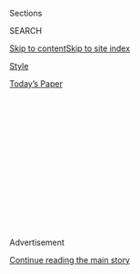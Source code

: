<div id="app">

<div>

<div>

<div>

<div class="NYTAppHideMasthead css-1q2w90k e1suatyy0">

<div class="section css-ui9rw0 e1suatyy2">

<div class="css-eph4ug er09x8g0">

<div class="css-6n7j50">

</div>

<span class="css-1dv1kvn">Sections</span>

<div class="css-10488qs">

<span class="css-1dv1kvn">SEARCH</span>

</div>

[Skip to content](#site-content)[Skip to site
index](#site-index)

</div>

<div id="masthead-section-label" class="css-1wr3we4 eaxe0e00">

[Style](https://www.nytimes3xbfgragh.onion/section/style)

</div>

<div class="css-10698na e1huz5gh0">

</div>

</div>

<div id="masthead-bar-one" class="section hasLinks css-15hmgas e1csuq9d3">

<div class="css-uqyvli e1csuq9d0">

</div>

<div class="css-1uqjmks e1csuq9d1">

</div>

<div class="css-9e9ivx">

[](https://myaccount.nytimes3xbfgragh.onion/auth/login?response_type=cookie&client_id=vi)

</div>

<div class="css-1bvtpon e1csuq9d2">

[Today’s
Paper](https://www.nytimes3xbfgragh.onion/section/todayspaper)

</div>

</div>

</div>

</div>

<div data-aria-hidden="false">

<div id="site-content" data-role="main">

<div>

<div class="css-1aor85t" style="opacity:0.000000001;z-index:-1;visibility:hidden">

<div class="css-1hqnpie">

<div class="css-epjblv">

<span class="css-17xtcya">[Style](/section/style)</span><span class="css-x15j1o">|</span><span class="css-fwqvlz">Once
Science Fiction, Gene Editing Is Now a Looming
Reality</span>

</div>

<div class="css-k008qs">

<div class="css-1iwv8en">

<span class="css-18z7m18"></span>

<div>

</div>

</div>

<span class="css-1n6z4y">https://nyti.ms/2WIuHOz</span>

<div class="css-1705lsu">

<div class="css-4xjgmj">

<div class="css-4skfbu" data-role="toolbar" data-aria-label="Social Media Share buttons, Save button, and Comments Panel with current comment count" data-testid="share-tools">

  - 
  - 
  - 
  - 
    
    <div class="css-6n7j50">
    
    </div>

  - 
  - 

</div>

</div>

</div>

</div>

</div>

</div>

<div id="NYT_TOP_BANNER_REGION" class="css-13pd83m">

</div>

<div id="top-wrapper" class="css-1sy8kpn">

<div id="top-slug" class="css-l9onyx">

Advertisement

</div>

[Continue reading the main
story](#after-top)

<div class="ad top-wrapper" style="text-align:center;height:100%;display:block;min-height:250px">

<div id="top" class="place-ad" data-position="top" data-size-key="top">

</div>

</div>

<div id="after-top">

</div>

</div>

<div>

<div id="sponsor-wrapper" class="css-1hyfx7x">

<div id="sponsor-slug" class="css-19vbshk">

Supported by

</div>

[Continue reading the main
story](#after-sponsor)

<div id="sponsor" class="ad sponsor-wrapper" style="text-align:center;height:100%;display:block">

</div>

<div id="after-sponsor">

</div>

</div>

<div class="css-186x18t">

</div>

<div class="css-1vkm6nb ehdk2mb0">

# Once Science Fiction, Gene Editing Is Now a Looming Reality

</div>

The prospect of erasing some disabilities and perceived deficiencies
hovers at the margins of what people consider ethically
acceptable.

<div class="css-79elbk" data-testid="photoviewer-wrapper">

<div class="css-z3e15g" data-testid="photoviewer-wrapper-hidden">

</div>

<div class="css-1a48zt4 ehw59r15" data-testid="photoviewer-children">

![<span class="css-cnj6d5 e1z0qqy90" itemprop="copyrightHolder"><span class="css-1ly73wi e1tej78p0">Credit...</span><span><span>Hayley
Wall</span></span></span>](https://static01.graylady3jvrrxbe.onion/images/2020/07/26/multimedia/00ADA-GENEEDITING/00ADA-GENEEDITING-articleLarge.jpg?quality=75&auto=webp&disable=upscale)

</div>

</div>

<div class="css-18e8msd">

<div class="css-vp77d3 epjyd6m0">

<div class="css-1baulvz">

By [<span class="css-1baulvz last-byline" itemprop="name">Katie
Hafner</span>](https://www.nytimes3xbfgragh.onion/by/katie-hafner)

</div>

</div>

  - July 22,
    2020

  - 
    
    <div class="css-4xjgmj">
    
    <div class="css-d8bdto" data-role="toolbar" data-aria-label="Social Media Share buttons, Save button, and Comments Panel with current comment count" data-testid="share-tools">
    
      - 
      - 
      - 
      - 
        
        <div class="css-6n7j50">
        
        </div>
    
      - 
      - 
    
    </div>
    
    </div>

</div>

</div>

<div class="section meteredContent css-1r7ky0e" name="articleBody" itemprop="articleBody">

<div class="css-1fanzo5 StoryBodyCompanionColumn">

<div class="css-53u6y8">

*This article is part of a series exploring how the Americans With
Disabilities Act has shaped modern life for people with disabilities.*

</div>

</div>

<div class="audioFigureHeading">

### Listen to This Article

<span class="css-16qbtva">Audio Recording by Audm</span>

</div>

<div class="css-qe9gm7">

<div>

</div>

</div>

<div class="css-1fanzo5 StoryBodyCompanionColumn">

<div class="css-53u6y8">

*To hear more audio stories from publishers like The New York Times,
download*[**](https://www.audm.com/?utm_source=nytmag&utm_medium=embed&utm_campaign=left_behind_draper)[*Audm
for iPhone or
Android*](https://www.audm.com/?utm_source=nyt&utm_medium=embed&utm_campaign=gene_editing_reality)*.*

Ask any expectant couple what they hope their baby will be, and one
answer is likely to be “healthy.”

But one gene gone awry can imperil a child’s health, causing serious
disease or a disability that leaves one more susceptible to health
issues. With advances in gene-editing technology, though, biomedicine is
entering an uncharted era in which a genetic mutation can be reversed,
not only for one person but also for subsequent generations.

</div>

</div>

<div class="css-1fanzo5 StoryBodyCompanionColumn">

<div class="css-53u6y8">

Public debate has swirled around genetic engineering since the first
experiments in gene splicing in the 1970s. But the debate has taken on
new urgency in recent years as gene modification has been simplified
with CRISPR (short for Clustered Regularly Interspaced Short Palindromic
Repeats) technology.

Scientists have compared the technology to word processing software: It
acts like a cursor placed next to a typo, capable of editing a gene at a
level so granular it can change a single letter in a long genetic
sequence.

While still highly theoretical when it comes to eliminating
disabilities, gene editing has drawn the attention of the disability
community. The prospect of erasing some disabilities and perceived
deficiencies hovers at the margins of what people consider ethically
acceptable.

“People are understandably very scared of it, of the many different
roads it could take us down as a society,” said Meghan Halley, a
bioethics researcher at Stanford University and mother of three
children, including a 5-year-old with a disability. “Broadly speaking,
this is always going to be problematic because of the many things that
disability means.”

CRISPR is widely seen as holding great promise for treating diseases
that until now have been intractable.

</div>

</div>

<div class="css-1fanzo5 StoryBodyCompanionColumn">

<div class="css-53u6y8">

There are two main types of CRISPR-based editing. One is the correction
of a gene in an individual living with a condition or disease. This is
known as somatic cell editing (“somatic” refers to the body). [In
June](https://www.npr.org/sections/health-shots/2020/06/23/877543610/a-year-in-1st-patient-to-get-gene-editing-for-sickle-cell-disease-is-thriving),
NPR reported that Victoria Gray, a woman with sickle cell disease,
experienced a significant decrease in her episodes of painful sickle
crises in the first year after gene-editing treatment.

In the future, Ms. Gray’s children or grandchildren may be able to take
advantage of the other type of CRISPR “fix”: an edit to the human germ
line. This involves making changes to a fertilized egg that not only
last<span class="css-8l6xbc evw5hdy0"> </span>through the life of an
individual but also are passed on to future generations.

This type of “inheritable” gene editing is inapplicable to conditions
like autism or diabetes, in which the hereditary component is caused by
many different genes. But it is suited to disorders caused by variation
in a single gene. Sickle cell disease fits into that category, as do
cystic fibrosis and Duchenne muscular dystrophy.

Yet bioethicists point out that inheritable gene editing raises large
societal questions, given the dire consequences of an error, as well as
the ethical questions that arise at the prospect of erasing disability
from human existence. There is also concern that gene editing for health
reasons will be out of reach for many because of its cost.

“There absolutely must be broad public discussions about whether we’re
ready to use something that has an unprecedented capability of making
changes that have the potential to be passed on to subsequent
generations,” said Dana Carroll, a biochemistry professor at the
University of Utah who is interim director of the Public Impact Program
at the Innovative Genomics Institute at the University of California,
Berkeley.

The debate grew more heated in 2018, after a scientist in China
announced the birth of the world’s first gene-edited babies — twin girls
— using CRISPR to give them immunity to H.I.V. The announcement
generated outrage around the world. In
[December 2019](https://www.nytimes3xbfgragh.onion/2019/12/30/business/china-scientist-genetic-baby-prison.html),
a court in China sentenced the scientist to three years in prison for
carrying out “illegal medical practices.”

</div>

</div>

<div class="css-1fanzo5 StoryBodyCompanionColumn">

<div class="css-53u6y8">

Last year, a group of scientists from seven countries called for a
[global moratorium](https://www.nature.com/articles/d41586-019-00726-5)
on changing inheritable DNA to make genetically modified children.

Professor Halley’s **** middle child, Philip, was born with multiple
anomalies of his gastrointestinal system. In addition, Philip has had a
succession of health complications, including a stroke just before age
2, leading his doctors to suspect a still-unidentified genetic disorder.

Families like hers, Professor Halley said, offer good examples of “very
ripe cognitive dissonance” around the topic of inheritable gene editing.
As a mother, she said, she would do anything to prevent the pain her son
has been through.

Yet she is aware of the inconsistency between that desire and her
unwillingness to “do anything that would take away him, take away who he
is,” she said. “And he is who he is partly because of the challenges he
has faced.”

Professor Halley acknowledged the inherent tension between the huge
benefits that gene-editing technology could bring in preventing serious
diseases and disabilities for which there is no treatment, and what she
calls the “potential risk of going down a road that feels uncomfortably
close to eugenics.”

Less ethically freighted are therapies to cure serious diseases in
people who are already living with them. “I think that there are
opportunities to use gene-editing technologies to treat genetic diseases
that don’t raise the societal implications of altering permanently
patterns of human inheritance,” said Dr. Alex Marson, director of the
Gladstone-UCSF Institute of Genomic Immunology in San Francisco.

</div>

</div>

<div class="css-1fanzo5 StoryBodyCompanionColumn">

<div class="css-53u6y8">

“This is an opportunity for patients to consent to these procedures and
be involved in the discussions about the risks and benefits in ways that
wouldn’t be possible by intervening in an embryo,” Dr. Marson said.
“Plus the modification wouldn’t be passed on to the patient’s sperm or
eggs. So it wouldn’t affect future generations.”

Yet, according to interviews with parents of children with disabilities,
as well as the children themselves, many are ambivalent about gene
editing in general.

Ruthie Weiss, 13, was born with oculocutaneous albinism, a genetic
disorder greatly impairing her vision that could theoretically be
addressed by CRISPR.

“If there was someone who could have waved a magic wand and made the
whole thing go away, we would have done that in an instant,” said Dr.
Ethan Weiss, Ruthie’s father. Yet now, Dr. Weiss said, having watched
Ruthie grow up, “We’re blessed to have her as she is.”

That ambivalence toward gene editing was reflected in a [2018 Pew
Research Center
survey](https://www.pewresearch.org/science/2018/07/26/public-views-of-gene-editing-for-babies-depend-on-how-it-would-be-used/),
which found that a majority of Americans approved of gene editing that
would result in direct health benefits while they considered the use of
such techniques to bolster a baby’s intelligence to be going “too far.”

The survey also found that the biggest worry was that gene editing would
be available only to those who could afford it.

</div>

</div>

<div class="css-1fanzo5 StoryBodyCompanionColumn">

<div class="css-53u6y8">

“That’s a critical ethical issue,” Dr. Marson said. “We have a real
responsibility when we develop these technologies to think about how to
make them scalable and accessible.”

Lizzie Nattinger and Fabrizio Pirolo, who live in Brooklyn, went through
a scare earlier this year when, during Ms. Nattinger’s pregnancy with
their first child, a routine ultrasound in the second trimester showed a
bowel abnormality in the fetus that might indicate a marker for cystic
fibrosis or Down syndrome.

Results of further testing came back showing no such markers, and their
son, Giacomo, was born in mid-June. But in the weeks that they were
facing uncertainty, the couple fretted over whether they might have to
choose between terminating the pregnancy and caring for and raising a
severely disabled child. “I already felt emotionally connected to the
baby,” Ms. Nattinger said. “It set off a chain of really big questions.”

Knowing that gene editing might be an option should their next child
need it leaves Ms. Nattinger and Mr. Pirolo without a clear answer.

“It’s a really tough, tough choice, looking at it in a vacuum, as an
individual, versus looking at it from a bigger societal perspective,”
Mr. Pirolo said. “I think those are really at odds with each other.”

Ruthie Weiss said that she had sympathy for parents, but that she would
not choose a different life for herself, even if she had the chance to
fix the gene mutation for herself and restore her vision. Nor, she
added, would she edit her children.

</div>

</div>

<div class="css-1fanzo5 StoryBodyCompanionColumn">

<div class="css-53u6y8">

“Of course parents don’t want their kid to suffer,” she said. “And there
are some things that I wish I could see. In certain situations, it’s
very inconvenient.” Ruthie plays a variety of sports, [including
basketball](https://twitter.com/ethanjweiss/status/1056641212256477184?lang=en),
she said, and she wouldn’t mind being able to see the basket. “But it’s
not like the cons outweigh the pros.”

Like Ruthie Weiss, Amanda Grys, who lives in Wisconsin, was born with
oculocutaneous albinism. Unlike Ruthie, Amanda is also on the autism
spectrum, and as an infant she had a form of epilepsy that caused
hundreds of seizures a day. Now 38, with the seizures under control,
Amanda Grys works as a cashier at Walgreens.

Her mother, Ellen Grys, said that if she had had the chance to edit the
embryo that carried the mutated gene, she would have chosen not to. “I
don’t like messing around with Mother Nature,” she said. “Because when
you start manipulating genes, at what point do you stop?”

-----

Katie Hafner, a former staff reporter for The New York Times, is
co-author with Matthew Lyon of “Where Wizards Stay Up Late: The Origins
of the Internet.”

</div>

</div>

</div>

<div>

</div>

<div>

</div>

<div>

</div>

<div>

<div id="bottom-wrapper" class="css-1ede5it">

<div id="bottom-slug" class="css-l9onyx">

Advertisement

</div>

[Continue reading the main
story](#after-bottom)

<div id="bottom" class="ad bottom-wrapper" style="text-align:center;height:100%;display:block;min-height:90px">

</div>

<div id="after-bottom">

</div>

</div>

</div>

</div>

</div>

## Site Index

<div>

</div>

## Site Information Navigation

  - [© <span>2020</span> <span>The New York Times
    Company</span>](https://help.nytimes3xbfgragh.onion/hc/en-us/articles/115014792127-Copyright-notice)

<!-- end list -->

  - [NYTCo](https://www.nytco.com/)
  - [Contact
    Us](https://help.nytimes3xbfgragh.onion/hc/en-us/articles/115015385887-Contact-Us)
  - [Work with us](https://www.nytco.com/careers/)
  - [Advertise](https://nytmediakit.com/)
  - [T Brand Studio](http://www.tbrandstudio.com/)
  - [Your Ad
    Choices](https://www.nytimes3xbfgragh.onion/privacy/cookie-policy#how-do-i-manage-trackers)
  - [Privacy](https://www.nytimes3xbfgragh.onion/privacy)
  - [Terms of
    Service](https://help.nytimes3xbfgragh.onion/hc/en-us/articles/115014893428-Terms-of-service)
  - [Terms of
    Sale](https://help.nytimes3xbfgragh.onion/hc/en-us/articles/115014893968-Terms-of-sale)
  - [Site
    Map](https://spiderbites.nytimes3xbfgragh.onion)
  - [Help](https://help.nytimes3xbfgragh.onion/hc/en-us)
  - [Subscriptions](https://www.nytimes3xbfgragh.onion/subscription?campaignId=37WXW)

</div>

</div>

</div>

</div>
